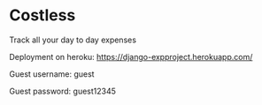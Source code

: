 # Costless

Track all your day to day expenses

Deployment on heroku: https://django-expproject.herokuapp.com/

Guest username: guest

Guest password: guest12345
